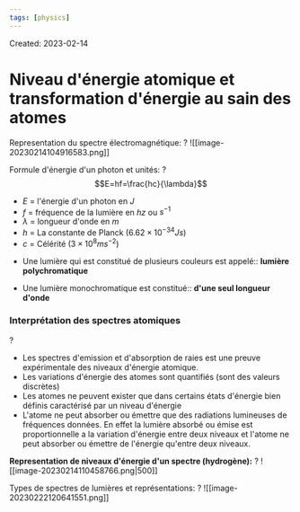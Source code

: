 ```yaml
---
tags: [physics] 
---
```

Created: 2023-02-14

# Niveau d'énergie atomique et transformation d'énergie au sain des atomes
Representation du spectre électromagnétique:
?
![[image-20230214104916583.png]]
<!--SR:!2023-04-02,26,235-->

Formule d'énergie d'un photon et unités:
?
$$E=hf=\frac{hc}{\lambda}$$
- $E$ = l'énergie d'un photon en $J$
- $f$ = fréquence de la lumière en $hz$ ou $s^{-1}$
- $\lambda$ = longueur d'onde en $m$
- $h$ = La constante de Planck ($6.62\times 10^{−34}Js$)
- $c$ = Célérité ($3\times 10^{8} ms^{-2}$) 
<!--SR:!2023-04-03,28,234-->


- Une lumière qui est constitué de plusieurs couleurs est appelé:: **lumière polychromatique**
<!--SR:!2023-03-12,17,194-->
- Une lumière monochromatique est constitué:: **d'une seul longueur d'onde**
<!--SR:!2023-03-16,16,174-->

### Interprétation des spectres atomiques
?
- Les spectres d'emission et d'absorption de raies est une preuve expérimentale des niveaux d'énergie atomique. 
- Les variations d'énergie des atomes sont quantifiés (sont des valeurs discrètes)
- Les atomes ne peuvent exister que dans certains états d'énergie bien définis caractérisé par un niveau d'énergie
- L'atome ne peut absorber ou émettre que des radiations lumineuses de fréquences données. En effet la lumière absorbé ou émise  est proportionnelle a la variation d'énergie entre deux niveaux et l'atome ne peut absorber ou émettre de l'énergie  qu'entre deux niveaux.
<!--SR:!2023-04-01,27,215-->

**Representation de niveaux d'énergie d'un spectre (hydrogène):**
?
![[image-20230214110458766.png|500]]
<!--SR:!2023-03-08,13,234-->


Types de spectres de lumières et représentations:
?
![[image-20230222120641551.png]]
<!--SR:!2023-03-11,10,214-->

